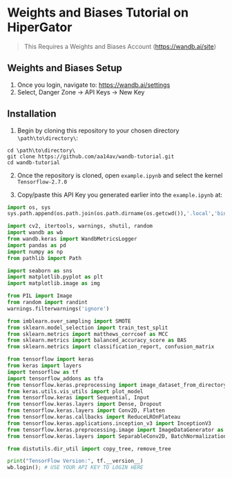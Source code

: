 # Weights and Biases Tutorial on HiperGator
>This Requires a Weights and Biases Account (https://wandb.ai/site)

## Weights and Biases Setup
1. Once you login, navigate to: https://wandb.ai/settings
2. Select, Danger Zone -> API Keys -> New Key

## Installation
1. Begin by cloning this repository to your chosen directory `\path\to\directory\`:

```
cd \path\to\directory\
git clone https://github.com/aa14av/wandb-tutorial.git
cd wandb-tutorial
```

2. Once the repository is cloned, open `example.ipynb` and select the kernel `Tensorflow-2.7.0`
   
3. Copy/paste this API Key you generated earlier into the `example.ipynb` at:
   
```Python
import os, sys
sys.path.append(os.path.join(os.path.dirname(os.getcwd()),'.local','bin'))

import cv2, itertools, warnings, shutil, random
import wandb as wb
from wandb.keras import WandbMetricsLogger
import pandas as pd
import numpy as np
from pathlib import Path

import seaborn as sns
import matplotlib.pyplot as plt
import matplotlib.image as img

from PIL import Image
from random import randint
warnings.filterwarnings('ignore')

from imblearn.over_sampling import SMOTE
from sklearn.model_selection import train_test_split
from sklearn.metrics import matthews_corrcoef as MCC
from sklearn.metrics import balanced_accuracy_score as BAS
from sklearn.metrics import classification_report, confusion_matrix

from tensorflow import keras
from keras import layers
import tensorflow as tf
import tensorflow_addons as tfa
from tensorflow.keras.preprocessing import image_dataset_from_directory
from keras.utils.vis_utils import plot_model
from tensorflow.keras import Sequential, Input
from tensorflow.keras.layers import Dense, Dropout
from tensorflow.keras.layers import Conv2D, Flatten
from tensorflow.keras.callbacks import ReduceLROnPlateau
from tensorflow.keras.applications.inception_v3 import InceptionV3
from tensorflow.keras.preprocessing.image import ImageDataGenerator as IDG
from tensorflow.keras.layers import SeparableConv2D, BatchNormalization, GlobalAveragePooling2D

from distutils.dir_util import copy_tree, remove_tree

print("TensorFlow Version:", tf.__version__)
wb.login(); # USE YOUR API KEY TO LOGIN HERE
```
